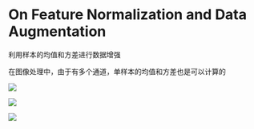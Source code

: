 # On Feature Normalization and Data Augmentation 

利用样本的均值和方差进行数据增强

在图像处理中，由于有多个通道，单样本的均值和方差也是可以计算的

![](https://i.vgy.me/Bpx1O0.png)



![](https://i.vgy.me/ulBbTJ.png)

![](https://i.vgy.me/SoKAf9.png)

